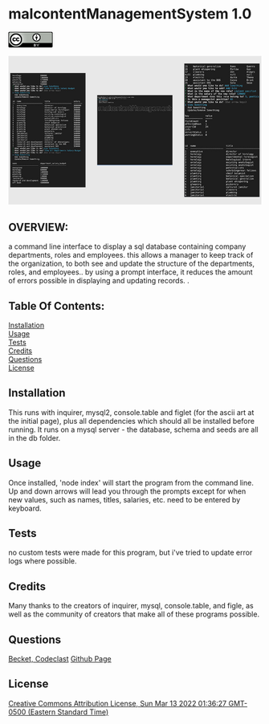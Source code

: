 # malcontentManagementSystem 1.0
  ![Creative Commons Attribution License, Sun Mar 13 2022 01:36:27 GMT-0500 (Eastern Standard Time)](./assets/img/readme/cc-by.png)

  ![malcontentManagementSystem screenshot](./assets/img/readme/malcontentManagementscreenshots.jpg)

  ## OVERVIEW:
   a command line interface to display a sql database containing company departments, roles and employees. this allows a manager to keep track of the organization, to both see and update the structure of the departments, roles, and employees.. by using a prompt interface, it reduces the amount of errors possible in displaying and updating records. .

  ## Table Of Contents:
  [Installation](README.md#installation)<br>
  [Usage](README.md#usage)<br>
  [Tests](README.md#tests)<br>
  [Credits](README.md#credits)<br>
  [Questions](README.md#questions)<br>
  [License](README.md#license)<br>

  ## Installation
  This runs with inquirer, mysql2, console.table and figlet (for the ascii art at the initial page), plus all dependencies which should all be installed before running. It runs on a mysql server - the database, schema and seeds are all in the db folder.

  ## Usage
  Once installed, 'node index' will start the program from the command line. Up and down arrows will lead you through the prompts except for when new values, such as names, titles, salaries, etc. need to be entered by keyboard.

  ## Tests
  no custom tests were made for this program, but i've tried to update error logs where possible.

  ## Credits
  Many thanks to the creators of inquirer, mysql, console.table, and figle, as well as the community of creators that make all of these programs possible.

  ## Questions
  [Becket, Codeclast](becketbowes@gmail.com)
  [Github Page](http://www.github.com/becketbowes)

  ## License
  [Creative Commons Attribution License, Sun Mar 13 2022 01:36:27 GMT-0500 (Eastern Standard Time)](https://creativecommons.org/licenses/by/4.0/legalcode)
